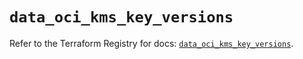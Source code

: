 # `data_oci_kms_key_versions`

Refer to the Terraform Registry for docs: [`data_oci_kms_key_versions`](https://registry.terraform.io/providers/oracle/oci/6.18.0/docs/data-sources/kms_key_versions).
